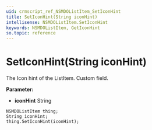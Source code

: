 ```yaml
---
uid: crmscript_ref_NSMDOListItem_SetIconHint
title: SetIconHint(String iconHint)
intellisense: NSMDOListItem.SetIconHint
keywords: NSMDOListItem, GetIconHint
so.topic: reference
---
```


# SetIconHint(String iconHint)

The Icon hint of the ListItem. Custom field.

**Parameter:** 
* **iconHint** String

```crmscript
NSMDOListItem thing;
String iconHint;
thing.SetIconHint(iconHint);
```

